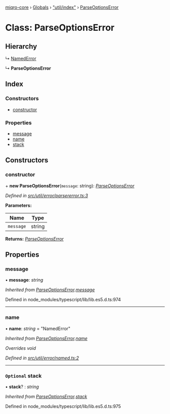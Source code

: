 [miqro-core](../README.md) › [Globals](../globals.md) › ["util/index"](../modules/_util_index_.md) › [ParseOptionsError](_util_index_.parseoptionserror.md)

# Class: ParseOptionsError

## Hierarchy

  ↳ [NamedError](_util_error_named_.namederror.md)

  ↳ **ParseOptionsError**

## Index

### Constructors

* [constructor](_util_index_.parseoptionserror.md#constructor)

### Properties

* [message](_util_index_.parseoptionserror.md#message)
* [name](_util_index_.parseoptionserror.md#name)
* [stack](_util_index_.parseoptionserror.md#optional-stack)

## Constructors

###  constructor

\+ **new ParseOptionsError**(`message`: string): *[ParseOptionsError](_util_index_.parseoptionserror.md)*

*Defined in [src/util/error/parsererror.ts:3](https://github.com/claukers/miqro-core/blob/d98b47c/src/util/error/parsererror.ts#L3)*

**Parameters:**

Name | Type |
------ | ------ |
`message` | string |

**Returns:** *[ParseOptionsError](_util_index_.parseoptionserror.md)*

## Properties

###  message

• **message**: *string*

*Inherited from [ParseOptionsError](_index_.parseoptionserror.md).[message](_index_.parseoptionserror.md#message)*

Defined in node_modules/typescript/lib/lib.es5.d.ts:974

___

###  name

• **name**: *string* = "NamedError"

*Inherited from [ParseOptionsError](_index_.parseoptionserror.md).[name](_index_.parseoptionserror.md#name)*

*Overrides void*

*Defined in [src/util/error/named.ts:2](https://github.com/claukers/miqro-core/blob/d98b47c/src/util/error/named.ts#L2)*

___

### `Optional` stack

• **stack**? : *string*

*Inherited from [ParseOptionsError](_index_.parseoptionserror.md).[stack](_index_.parseoptionserror.md#optional-stack)*

Defined in node_modules/typescript/lib/lib.es5.d.ts:975
